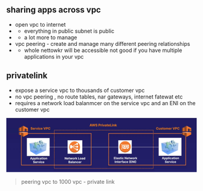 ## sharing apps across vpc

* open vpc to internet
* * everything in public subnet is public
* * a lot more to manage
* vpc peering - create and manage many different peering relationships
* * whole nettowkr will be accessible not good if you have multiple applications in your vpc

## privatelink

* expose a service vpc to thousands of customer vpc
* no vpc peering , no route tables, nar gateways, internet fatewat etc
* requires a network load balanmcer on the service vpc and an ENI on the customer vpc

![privatelink](../images/privatelink.png)

> peering vpc to 1000 vpc - private link